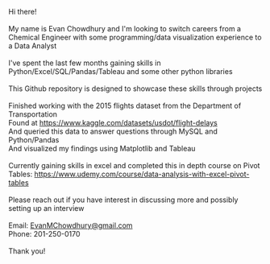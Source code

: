  Hi there! \
\
My name is Evan Chowdhury and I\'m looking to switch careers from a Chemical Engineer with some programming/data visualization experience to a Data Analyst\
\
I\'ve spent the last few months gaining skills in Python/Excel/SQL/Pandas/Tableau and some other python libraries\
\
This Github repository is designed to showcase these skills through projects\
\
Finished working with the 2015 flights dataset from the Department of Transportation\
Found at https://www.kaggle.com/datasets/usdot/flight-delays \
And queried this data to answer questions through MySQL and Python/Pandas \
And visualized my findings using Matplotlib and Tableau\
\
Currently gaining skills in excel and completed this in depth course on Pivot Tables: https://www.udemy.com/course/data-analysis-with-excel-pivot-tables \
\
Please reach out if you have interest in discussing more and possibly setting up an interview\
\
Email: EvanMChowdhury@gmail.com\
Phone: 201-250-0170\
\
Thank you!
